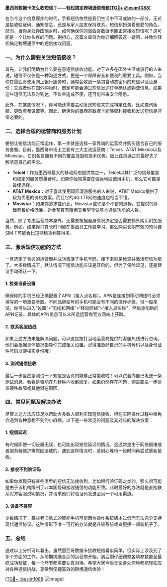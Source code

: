 **墨西哥数据卡怎么收短信？——轻松搞定跨境通信难题[[TG💪+ @esim1088](https://t.me/s/esim1088)]**

在当今这个信息爆炸的时代，手机短信依然是我们生活中不可或缺的一部分。无论是接收验证码、通知信息，还是与家人朋友保持联系，短信都扮演着重要的角色。然而，当你身处异国他乡时，如何确保你的墨西哥数据卡能正常接收短信呢？这可能是一个让你头疼的问题。别担心，这篇文章将为你详细解答这一疑问，并教你轻松搞定跨境通信中的短信接收问题。

### 一、为什么需要关注短信接收？

首先，让我们明确为什么要在意短信接收功能。对于许多在国外生活或旅行的人来说，短信不仅仅是一种沟通方式，更是一个保障安全和便利的重要工具。例如，当你在墨西哥使用网上银行服务时，通常会收到一条包含动态密码的短信以验证身份；又或者你在国外购物时，商家可能会通过短信发送订单确认或物流信息。如果这些短信无法及时到达，不仅会造成不便，还可能带来安全隐患。

此外，在某些情况下，你可能还需要主动发送短信来完成特定任务。比如查询余额、更改套餐设置等。因此，确保你的墨西哥数据卡能够顺利接收和发送短信是非常必要的。

### 二、选择合适的运营商和服务计划

要想让短信功能正常运作，第一步就是选择一家靠谱的运营商并购买适合自己的服务套餐。目前，墨西哥市场上主要有三大主流运营商：Telcel、AT&T Mexico以及Movistar。它们各自拥有不同的覆盖范围和技术优势，因此在挑选之前最好先了解清楚自己的需求。

- **Telcel**：作为墨西哥最大的移动网络提供商之一，Telcel以其广泛的信号覆盖和稳定的服务质量著称。如果你经常需要在偏远地区使用手机，那么它可能是最佳选择。
- **AT&T Mexico**：对于喜欢使用国际漫游服务的人来说，AT&T Mexico提供了较为优惠的价格方案。而且它的4G LTE网络速度也相当不错。
- **Movistar**：如果你追求性价比，Movistar或许是个不错的选择。它提供的基础套餐价格低廉，适合预算有限但又希望享受基本通信功能的人群。

当然，除了考虑运营商本身外，还需要根据自身情况决定是否需要额外购买附加服务。例如，如果你打算长时间留在墨西哥工作或学习，那么购买长期有效的预付费SIM卡可能会比短期租赁划算得多。

### 三、激活短信功能的方法

一旦选定了合适的运营商并成功激活了手机号码，接下来就是检查并激活短信功能了。大多数情况下，默认情况下短信功能应该是开启的，但为了保险起见，还是建议手动确认一下。

#### 1. 检查设备设置
确保你的手机已经正确配置了APN（接入点名称）。APN是连接到移动网络时必须填写的一项重要参数。不同品牌型号的手机可能会有不同的操作步骤，但一般来说，你可以进入“设置”>“无线和网络”>“移动网络”>“接入点名称”，然后添加新的APN记录。具体的APN信息可以从所选运营商官方网站上获取。

#### 2. 联系客服热线
如果上述方法未能解决问题，可以直接拨打当地运营商提供的客服热线进行咨询。他们会根据具体情况指导你完成相关设置。记得准备好自己的手机号码以及身份证件号码以便核实身份哦！

#### 3. 测试短信接收
最后一步当然是测试一下短信是否真的能够正常接收啦！可以试着向自己发送一条测试消息，看看是否能在几秒钟内收到回复。如果仍然存在问题，则需要进一步排查硬件故障或其他潜在原因。

### 四、常见问题及解决办法

尽管上述方法应该足以帮助大多数人顺利实现短信接收，但在实际操作过程中难免会遇到各种意想不到的小麻烦。以下是一些常见的问题及其对应的解决方案：

#### 1. 短信延迟
有时候即使一切设置无误，也可能出现短信延迟的情况。这通常是由于网络拥堵或者服务器维护等原因造成的。遇到这种情况时，请耐心等待一段时间再尝试重新接收。

#### 2. 接收不到验证码
如果你发现只有某些类型的短信无法接收到，比如银行验证码之类的，那么很可能是由于该机构限制了非本国号码接收短信的功能所致。此时最好的办法就是直接联系对方客服说明情况，并请求他们将验证码发送至另一个可用渠道。

#### 3. 设备不兼容
少数情况下，某些老旧款式的智能手机可能因为操作系统版本过低而无法完全支持现代通信协议。这种情形下唯一可行的办法就是升级系统或者更换一部新机子了。

### 五、总结

通过以上分析可以看出，虽然墨西哥数据卡接收短信看似简单，但实际上涉及到了多个方面的工作。从前期挑选合适的运营商开始，到后期仔细调整各项参数直至最终成功验证，每一个环节都需要认真对待。希望大家今后无论身处何地都能轻松应对各种通信挑战，享受到便捷高效的跨境通信体验！

[[TG💪+ @esim1088](https://t.me/s/esim1088) ![Image](https://i.postimg.cc/4NQfJmqS/Snipaste-2025-05-13-00-14-12.png)]